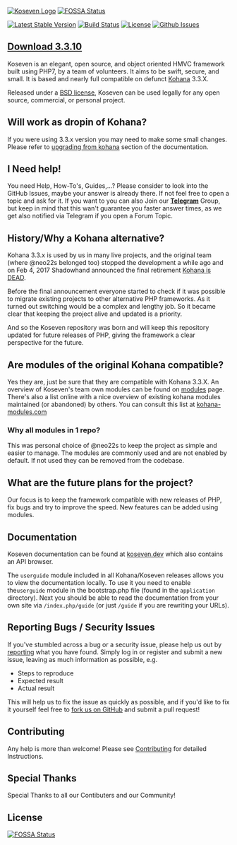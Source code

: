 [![Koseven Logo](https://i.imgur.com/2CeT8JL.png)](https://koseven.dev/)
[![FOSSA Status](https://app.fossa.com/api/projects/git%2Bgithub.com%2Fkoseven%2Fkoseven.svg?type=shield)](https://app.fossa.com/projects/git%2Bgithub.com%2Fkoseven%2Fkoseven?ref=badge_shield)

[![Latest Stable Version](https://poser.pugx.org/koseven/koseven/v/stable)](https://packagist.org/packages/koseven/koseven)
[![Build Status](https://action-badges.now.sh/koseven/koseven?workflow=test)](https://github.com/koseven/koseven/actions)
[![License](https://poser.pugx.org/koseven/koseven/license.svg)](https://packagist.org/packages/koseven/koseven)
[![Github Issues](https://img.shields.io/github/issues/koseven/koseven.svg)](https://github.com/koseven/koseven/issues)

## [Download 3.3.10](https://github.com/koseven/koseven/releases/tag/3.3.10)


Koseven is an elegant, open source, and object oriented HMVC framework built using PHP7, by a team of volunteers. It aims to be swift, secure, and small. It is based and nearly full compatible on defunct [Kohana](http://kohanaframework.org/) 3.3.X.

Released under a [BSD license](LICENSE.md), Koseven can be used legally for any open source, commercial, or personal project.

## Will work as dropin of Kohana?

If you were using 3.3.x version you may need to make some small changes. Please refer to [upgrading from kohana](https://koseven.dev/guide/kohana/upgrading-from-kohana) section of the documentation.

## I Need help!

You need Help, How-To's, Guides,...?
Please consider to look into the GitHub Issues, maybe your answer is already there. If not feel free to open a topic and ask for it. If you want to you can also Join our **[Telegram](https://telegram.me/koseven)** Group, but keep in mind that this wan't guarantee you faster answer times, as we get also notified via Telegram if you open a Forum Topic.

## History/Why a Kohana alternative?

Kohana 3.3.x is used by us in many live projects, and the original team (where @neo22s belonged too) stopped the development a while ago and on Feb 4, 2017 Shadowhand announced the final retirement [Kohana is DEAD](http://discourse.kohanaframework.org/t/kohana-retirement-2017-07-01/1277).

Before the final announcement everyone started to check if it was possible to migrate existing projects to other alternative PHP frameworks. As it turned out switching would be a complex and lengthy job.
So it became clear that keeping the project alive and updated is a priority.

And so the Koseven repository was born and will keep this repository updated for future releases of PHP, giving the framework a clear perspective for the future.

## Are modules of the original Kohana compatible?

Yes they are, just be sure that they are compatible with Kohana 3.3.X. An overview of Koseven's team own modules can be found on [modules](https://koseven.dev/modules.html) page. There's also a list online with a nice overview of existing kohana modules maintained (or abandoned) by others. You can consult this list at [kohana-modules.com](https://kohana-modules.com)

### Why all modules in 1 repo?

This was personal choice of @neo22s to keep the project as simple and easier to manage. The modules are commonly used and are not enabled by default. If not used they can be removed from the codebase.

## What are the future plans for the project?

Our focus is to keep the framework compatible with new releases of PHP, fix bugs and try to improve the speed. New features can be added using modules.

## Documentation

Koseven documentation can be found at [koseven.dev](https://koseven.dev) which also contains an API browser.

The `userguide` module included in all Kohana/Koseven releases allows you to view the documentation locally. To use it you need to enable the`userguide` module in the bootstrap.php file (found in the `application` directory). Next you should be able to read the documentation from your own site via `/index.php/guide` (or just `/guide` if you are rewriting your URLs).

## Reporting Bugs / Security Issues
If you've stumbled across a bug or a security issue, please help us out by [reporting](https://github.com/koseven/koseven/issues/new) what you have found. Simply log in or register and submit a new issue, leaving as much information as possible, e.g.

* Steps to reproduce
* Expected result
* Actual result

This will help us to fix the issue as quickly as possible, and if you'd like to fix it yourself feel free to [fork us on GitHub](https://github.com/koseven) and submit a pull request!

## Contributing

Any help is more than welcome! Please see [Contributing](CONTRIBUTING.md) for detailed Instructions.

## Special Thanks

Special Thanks to all our Contibuters and our Community!


## License
[![FOSSA Status](https://app.fossa.com/api/projects/git%2Bgithub.com%2Fkoseven%2Fkoseven.svg?type=large)](https://app.fossa.com/projects/git%2Bgithub.com%2Fkoseven%2Fkoseven?ref=badge_large)